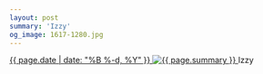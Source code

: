 ```yaml
---
layout: post
summary: 'Izzy'
og_image: 1617-1280.jpg
---
```


<p>
 <time>
  <a href="/1617">
   {{ page.date | date: "%B %-d, %Y" }}
  </a>
 </time>
 <a href="/1617">
  <img alt="{{ page.summary }}" data-taken="3/27/2022" sizes="(min-width: 700px) 50vw, calc(100vw - 2rem)" src="{{ site.assets_url }}/1617-640.jpg" srcset="{{ site.assets_url }}/1617-320.jpg 320w, {{ site.assets_url }}/1617-640.jpg 640w, {{ site.assets_url }}/1617-960.jpg 960w, {{ site.assets_url }}/1617-1280.jpg 1280w"/>
 </a>
 <span>
  Izzy
 </span>
</p>
